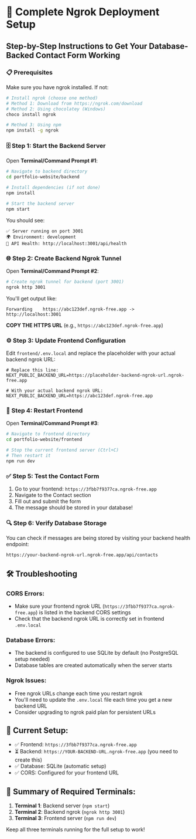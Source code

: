 # 🚀 Complete Ngrok Deployment Setup

## Step-by-Step Instructions to Get Your Database-Backed Contact Form Working

### 📋 Prerequisites
Make sure you have ngrok installed. If not:
```bash
# Install ngrok (choose one method)
# Method 1: Download from https://ngrok.com/download
# Method 2: Using chocolatey (Windows)
choco install ngrok

# Method 3: Using npm
npm install -g ngrok
```

### 🗄️ Step 1: Start the Backend Server
Open **Terminal/Command Prompt #1**:
```bash
# Navigate to backend directory
cd portfolio-website/backend

# Install dependencies (if not done)
npm install

# Start the backend server
npm start
```

You should see:
```
✅ Server running on port 3001
🌍 Environment: development
📡 API Health: http://localhost:3001/api/health
```

### 🌐 Step 2: Create Backend Ngrok Tunnel
Open **Terminal/Command Prompt #2**:
```bash
# Create ngrok tunnel for backend (port 3001)
ngrok http 3001
```

You'll get output like:
```
Forwarding    https://abc123def.ngrok-free.app -> http://localhost:3001
```

**COPY THE HTTPS URL** (e.g., `https://abc123def.ngrok-free.app`)

### ⚙️ Step 3: Update Frontend Configuration
Edit `frontend/.env.local` and replace the placeholder with your actual backend ngrok URL:

```env
# Replace this line:
NEXT_PUBLIC_BACKEND_URL=https://placeholder-backend-ngrok-url.ngrok-free.app

# With your actual backend ngrok URL:
NEXT_PUBLIC_BACKEND_URL=https://abc123def.ngrok-free.app
```

### 🔄 Step 4: Restart Frontend
Open **Terminal/Command Prompt #3**:
```bash
# Navigate to frontend directory
cd portfolio-website/frontend

# Stop the current frontend server (Ctrl+C)
# Then restart it
npm run dev
```

### ✅ Step 5: Test the Contact Form
1. Go to your frontend: `https://3fbb7f9377ca.ngrok-free.app`
2. Navigate to the Contact section
3. Fill out and submit the form
4. The message should be stored in your database!

### 🔍 Step 6: Verify Database Storage
You can check if messages are being stored by visiting your backend health endpoint:
```
https://your-backend-ngrok-url.ngrok-free.app/api/contacts
```

## 🛠️ Troubleshooting

### CORS Errors:
- Make sure your frontend ngrok URL (`https://3fbb7f9377ca.ngrok-free.app`) is listed in the backend CORS settings
- Check that the backend ngrok URL is correctly set in frontend `.env.local`

### Database Errors:
- The backend is configured to use SQLite by default (no PostgreSQL setup needed)
- Database tables are created automatically when the server starts

### Ngrok Issues:
- Free ngrok URLs change each time you restart ngrok
- You'll need to update the `.env.local` file each time you get a new backend URL
- Consider upgrading to ngrok paid plan for persistent URLs

## 🎯 Current Setup:
- ✅ Frontend: `https://3fbb7f9377ca.ngrok-free.app`
- ⏳ Backend: `https://YOUR-BACKEND-URL.ngrok-free.app` (you need to create this)
- ✅ Database: SQLite (automatic setup)
- ✅ CORS: Configured for your frontend URL

## 📝 Summary of Required Terminals:
1. **Terminal 1**: Backend server (`npm start`)
2. **Terminal 2**: Backend ngrok (`ngrok http 3001`)
3. **Terminal 3**: Frontend server (`npm run dev`)

Keep all three terminals running for the full setup to work!